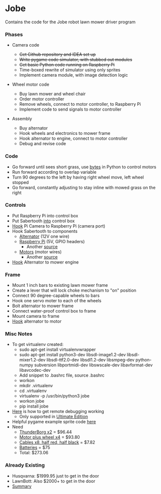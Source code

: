 # Jobe
Contains the code for the Jobe robot lawn mower driver program

### Phases
* Camera code
    * ~~Get Github repository and IDEA set up~~
    * ~~Write pygame code simulator, with stubbed out modules~~
    * ~~Get basic Python code running on Raspberry Pi~~
    * Time-boxed rewrite of simulator using only sprites
    * Implement camera module, with image detection logic

* Wheel motor code
    * Buy lawn mower and wheel chair
    * Order motor controller
    * Remove wheels, connect to motor controller, to Raspberry Pi
    * Implement code to send signals to motor controller

* Assembly
    * Buy alternator
    * Hook wheels and electronics to mower frame
    * Hook alternator to engine, connect to motor controller
    * Debug and revise code


### Code
* Go forward until sees short grass, use [bytes](https://docs.python.org/3/library/stdtypes.html#bytes) in Python to control motors
* Run forward according to overlap variable
* Turn 90 degrees to the left by having right wheel move, left wheel stopped
* Go forward, constantly adjusting to stay inline with mowed grass on the right


### Controls
* Put Raspberry Pi into control box
* Put Sabertooth [into](https://www.amazon.com/Sabertooth-Dual-25A-Motor-Driver/dp/B008OMQUXC?SubscriptionId=AKIAILSHYYTFIVPWUY6Q&tag=duckduckgo-d-20&linkCode=xm2&camp=2025&creative=165953&creativeASIN=B008OMQUXC) control box
* [Hook](https://www.raspberrypi.org/learning/getting-started-with-picamera/) Pi Camera to Raspberry Pi (camera port)
* Hook Sabertooth to components
    * [Alternator](https://www.amazon.com/Electrical-ADR0152-Self-Excited-90-01-3125S-70-01-7127SE/dp/B0081S9C16) (12V one wire)       
    * [Raspberry Pi](https://www.raspberrypi.org/forums/viewtopic.php?f=37&t=12067) (5V, GPIO headers)
        * Another [source](https://www.youtube.com/watch?v=QCNoVRgETRc)                                  
    * [Motors](https://www.youtube.com/watch?v=ruHEJGudIjs) (motor wires)
        * Another [source](https://www.intorobotics.com/2-simple-methods-choose-motors-wheel-drive-robots/)
* [Hook](https://www.youtube.com/watch?v=ruHEJGudIjs?t=3m32s) Alternator to mower engine


### Frame
* Mount 1 inch bars to existing lawn mower frame
* Create a lever that will lock choke mechanism to "on" position
* Connect 90 degree-capable wheels to bars
* Hook one servo moter to each of the wheels
* Bolt alternator to mower frame
* Connect water-proof control box to frame
* Mount camera to frame
* [Hook](https://theepicenter.com/blog/generator-lawn-mower-vertical/) alternator to motor


### Misc Notes
* To get virtualenv created:
    * sudo apt-get install virtualenvwrapper
    * sudo apt-get install python3-dev libsdl-image1.2-dev libsdl-mixer1.2-dev libsdl-ttf2.0-dev libsdl1.2-dev libsmpeg-dev python-numpy subversion libportmidi-dev libswscale-dev libavformat-dev libavcodec-dev
    * Add snippet to .bashrc file, source .bashrc
    * workon
    * mkdir .virtualenv
    * cd .virtualenv
    * virtualenv -p /usr/bin/python3 jobe
    * workon jobe
    * pip install jobe
* [Here](https://makemypi.wordpress.com/2016/12/19/remote-debug-on-raspberry-pi-by-pycharm/) is how to get remote debugging working
    * Only supported in [Ultimate Edition](https://www.jetbrains.com/idea/buy/#edition=personal)
* Helpful pygame example sprite code [here](http://thepythongamebook.com/en:pygame:step014)
* Need
    * [ThunderBorg x2](https://www.piborg.org/thunderborg/thunderborg) = $96.44
    * [Motor plus wheel x4](https://www.piborg.org/accessories/12v-motor) = $93.80
    * [Cables x8, half red, half black](https://www.piborg.org/accessories/wire-22awg-red) = $7.82
    * [Batteries](http://www.robotmarketplace.com/products/batteries_main.html) = $75
    * Total: $273.06


### Already Existing
* Husqvarna: $1999.95 just to get in the door
* LawnBott: Also $2000+ to get in the door
* [Summary](http://www.toptenreviews.com/home/outdoor/best-robot-lawn-mowers/)